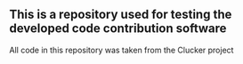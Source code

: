 ## This is a repository used for testing the developed code contribution software

All code in this repository was taken from the Clucker project
